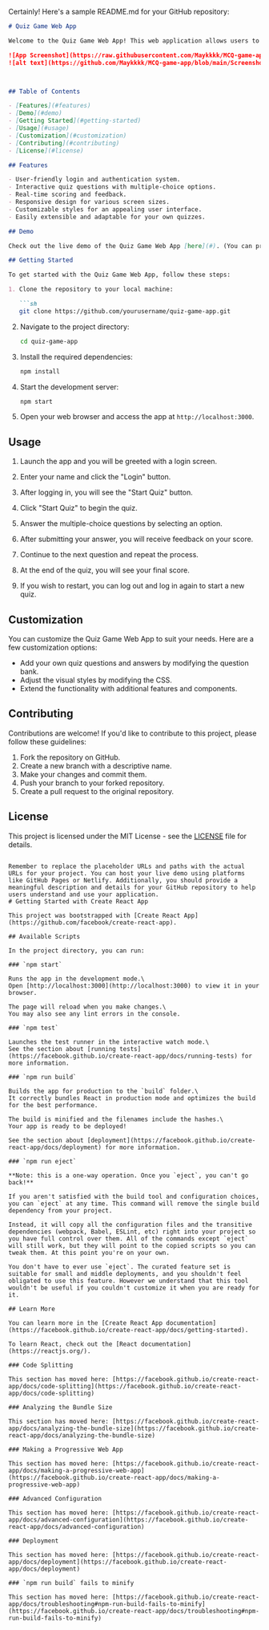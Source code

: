 Certainly! Here's a sample README.md for your GitHub repository:

```markdown
# Quiz Game Web App

Welcome to the Quiz Game Web App! This web application allows users to participate in a quiz, answer questions, and test their knowledge. It features a clean and user-friendly interface and is built with React.

![App Screenshot](https://raw.githubusercontent.com/Maykkkk/MCQ-game-app/main/public/Screenshot%20from%202023-10-28%2017-23-17.png)
![alt text](https://github.com/Maykkkk/MCQ-game-app/blob/main/Screenshot%20from%202023-10-28%2017-23-17.png?raw=true)



## Table of Contents

- [Features](#features)
- [Demo](#demo)
- [Getting Started](#getting-started)
- [Usage](#usage)
- [Customization](#customization)
- [Contributing](#contributing)
- [License](#license)

## Features

- User-friendly login and authentication system.
- Interactive quiz questions with multiple-choice options.
- Real-time scoring and feedback.
- Responsive design for various screen sizes.
- Customizable styles for an appealing user interface.
- Easily extensible and adaptable for your own quizzes.

## Demo

Check out the live demo of the Quiz Game Web App [here](#). (You can provide the link to your hosted web app).

## Getting Started

To get started with the Quiz Game Web App, follow these steps:

1. Clone the repository to your local machine:

   ```sh
   git clone https://github.com/yourusername/quiz-game-app.git
   ```

2. Navigate to the project directory:

   ```sh
   cd quiz-game-app
   ```

3. Install the required dependencies:

   ```sh
   npm install
   ```

4. Start the development server:

   ```sh
   npm start
   ```

5. Open your web browser and access the app at `http://localhost:3000`.

## Usage

1. Launch the app and you will be greeted with a login screen.

2. Enter your name and click the "Login" button.

3. After logging in, you will see the "Start Quiz" button.

4. Click "Start Quiz" to begin the quiz.

5. Answer the multiple-choice questions by selecting an option.

6. After submitting your answer, you will receive feedback on your score.

7. Continue to the next question and repeat the process.

8. At the end of the quiz, you will see your final score.

9. If you wish to restart, you can log out and log in again to start a new quiz.

## Customization

You can customize the Quiz Game Web App to suit your needs. Here are a few customization options:

- Add your own quiz questions and answers by modifying the question bank.
- Adjust the visual styles by modifying the CSS.
- Extend the functionality with additional features and components.

## Contributing

Contributions are welcome! If you'd like to contribute to this project, please follow these guidelines:

1. Fork the repository on GitHub.
2. Create a new branch with a descriptive name.
3. Make your changes and commit them.
4. Push your branch to your forked repository.
5. Create a pull request to the original repository.

## License

This project is licensed under the MIT License - see the [LICENSE](LICENSE) file for details.
```

Remember to replace the placeholder URLs and paths with the actual URLs for your project. You can host your live demo using platforms like GitHub Pages or Netlify. Additionally, you should provide a meaningful description and details for your GitHub repository to help users understand and use your application.
# Getting Started with Create React App

This project was bootstrapped with [Create React App](https://github.com/facebook/create-react-app).

## Available Scripts

In the project directory, you can run:

### `npm start`

Runs the app in the development mode.\
Open [http://localhost:3000](http://localhost:3000) to view it in your browser.

The page will reload when you make changes.\
You may also see any lint errors in the console.

### `npm test`

Launches the test runner in the interactive watch mode.\
See the section about [running tests](https://facebook.github.io/create-react-app/docs/running-tests) for more information.

### `npm run build`

Builds the app for production to the `build` folder.\
It correctly bundles React in production mode and optimizes the build for the best performance.

The build is minified and the filenames include the hashes.\
Your app is ready to be deployed!

See the section about [deployment](https://facebook.github.io/create-react-app/docs/deployment) for more information.

### `npm run eject`

**Note: this is a one-way operation. Once you `eject`, you can't go back!**

If you aren't satisfied with the build tool and configuration choices, you can `eject` at any time. This command will remove the single build dependency from your project.

Instead, it will copy all the configuration files and the transitive dependencies (webpack, Babel, ESLint, etc) right into your project so you have full control over them. All of the commands except `eject` will still work, but they will point to the copied scripts so you can tweak them. At this point you're on your own.

You don't have to ever use `eject`. The curated feature set is suitable for small and middle deployments, and you shouldn't feel obligated to use this feature. However we understand that this tool wouldn't be useful if you couldn't customize it when you are ready for it.

## Learn More

You can learn more in the [Create React App documentation](https://facebook.github.io/create-react-app/docs/getting-started).

To learn React, check out the [React documentation](https://reactjs.org/).

### Code Splitting

This section has moved here: [https://facebook.github.io/create-react-app/docs/code-splitting](https://facebook.github.io/create-react-app/docs/code-splitting)

### Analyzing the Bundle Size

This section has moved here: [https://facebook.github.io/create-react-app/docs/analyzing-the-bundle-size](https://facebook.github.io/create-react-app/docs/analyzing-the-bundle-size)

### Making a Progressive Web App

This section has moved here: [https://facebook.github.io/create-react-app/docs/making-a-progressive-web-app](https://facebook.github.io/create-react-app/docs/making-a-progressive-web-app)

### Advanced Configuration

This section has moved here: [https://facebook.github.io/create-react-app/docs/advanced-configuration](https://facebook.github.io/create-react-app/docs/advanced-configuration)

### Deployment

This section has moved here: [https://facebook.github.io/create-react-app/docs/deployment](https://facebook.github.io/create-react-app/docs/deployment)

### `npm run build` fails to minify

This section has moved here: [https://facebook.github.io/create-react-app/docs/troubleshooting#npm-run-build-fails-to-minify](https://facebook.github.io/create-react-app/docs/troubleshooting#npm-run-build-fails-to-minify)

